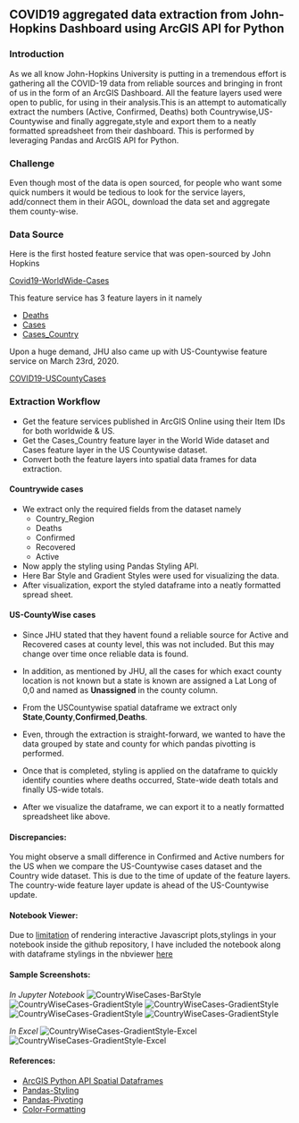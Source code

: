 ## COVID19 aggregated data extraction from John-Hopkins Dashboard using ArcGIS API for Python

### Introduction
As we all know John-Hopkins University is putting in a tremendous effort is gathering all the COVID-19 data from reliable sources and bringing in front of us in the form of an ArcGIS Dashboard.
All the feature layers used were open to public, for using in their analysis.This is an attempt to automatically extract the numbers (Active, Confirmed, Deaths) both Countrywise,US-Countywise and finally aggregate,style and export them to a neatly formatted spreadsheet from their dashboard. This is performed by leveraging Pandas and ArcGIS API for Python.

### Challenge
Even though most of the data is open sourced, for people who want some quick numbers it would be tedious to look for the service layers, add/connect them in their AGOL, download the data set and aggregate them county-wise.

### Data Source
Here is the first hosted feature service that was open-sourced by John Hopkins

[Covid19-WorldWide-Cases](https://www.arcgis.com/home/item.html?id=c0b356e20b30490c8b8b4c7bb9554e7c)

This feature service has 3 feature layers in it namely

* [Deaths](https://services1.arcgis.com/0MSEUqKaxRlEPj5g/arcgis/rest/services/ncov_cases/FeatureServer/0)
* [Cases](https://services1.arcgis.com/0MSEUqKaxRlEPj5g/arcgis/rest/services/ncov_cases/FeatureServer/1)
* [Cases_Country](https://services1.arcgis.com/0MSEUqKaxRlEPj5g/arcgis/rest/services/ncov_cases/FeatureServer/2)

Upon a huge demand, JHU also came up with US-Countywise feature service on March 23rd, 2020.

[COVID19-USCountyCases](https://www.arcgis.com/home/item.html?id=628578697fb24d8ea4c32fa0c5ae1843)


### Extraction Workflow

* Get the feature services published in ArcGIS Online using their Item IDs for both worldwide & US.
* Get the Cases_Country feature layer in the World Wide dataset and Cases feature layer in the US Countywise dataset.
* Convert both the feature layers into spatial data frames for data extraction.

#### Countrywide cases
* We extract only the required fields from the dataset namely
    * Country_Region
    * Deaths
    * Confirmed
    * Recovered
    * Active
* Now apply the styling using Pandas Styling API. 
* Here Bar Style and Gradient Styles were used for visualizing the data.
* After visualization, export the styled dataframe into a neatly formatted spread sheet.

#### US-CountyWise cases
* Since JHU stated that they havent found a reliable source for Active and Recovered cases at county level, this was not included. But this may change over time once reliable data is found.

* In addition, as mentioned by JHU, all the cases for which exact county location is not known but a state is known are assigned a Lat Long of 0,0 and named as **Unassigned** in the county column.

* From the USCountywise spatial dataframe we extract only **State**,**County**,**Confirmed**,**Deaths**.

* Even, through the extraction is straight-forward, we wanted to have the data grouped by state and county for which pandas pivotting is performed.

* Once that is completed, styling is applied on the dataframe to quickly identify counties where deaths occurred, State-wide death totals and finally US-wide totals.

* After we visualize the dataframe, we can export it to a neatly formatted spreadsheet like above.

#### Discrepancies:
You might observe a small difference in Confirmed and Active numbers for the US when we compare the US-Countywise cases dataset and the Country wide dataset. This is due to the time of update of the feature layers. The country-wide feature layer update is ahead of the US-Countywise update.

#### Notebook Viewer:
Due to [limitation](https://help.github.com/en/github/managing-files-in-a-repository/working-with-jupyter-notebook-files-on-github) of rendering interactive Javascript plots,stylings in your notebook inside the github repository, I have included the notebook along with dataframe stylings in the nbviewer [here](https://nbviewer.jupyter.org/github/rvg296/Covid19-JHUDashboard-Data-Extraction/blob/master/Covid19-Numbers-Extraction.ipynb#)


#### Sample Screenshots:

*In Jupyter Notebook*
![](/images/Country-BarStyle.PNG "CountryWiseCases-BarStyle")
![](/images/Country-GradientStyle.PNG "CountryWiseCases-GradientStyle")
![](/images/US-County-Part1.PNG "CountryWiseCases-GradientStyle")
![](/images/US-County-Part2.PNG "CountryWiseCases-GradientStyle")
![](/images/US-County-Part3.PNG "CountryWiseCases-GradientStyle")


*In Excel*
![](/images/Country-Gradient-Excel.PNG "CountryWiseCases-GradientStyle-Excel")
![](/images/US-County-Excel.PNG "CountryWiseCases-GradientStyle-Excel")


#### References:
* [ArcGIS Python API Spatial Dataframes](https://developers.arcgis.com/python/guide/introduction-to-the-spatial-dataframe/)
* [Pandas-Styling](https://pandas.pydata.org/pandas-docs/stable/user_guide/style.html)
* [Pandas-Pivoting](https://pandas.pydata.org/pandas-docs/stable/reference/api/pandas.DataFrame.pivot.html)
* [Color-Formatting](https://www.rapidtables.com/web/color/html-color-codes.html)